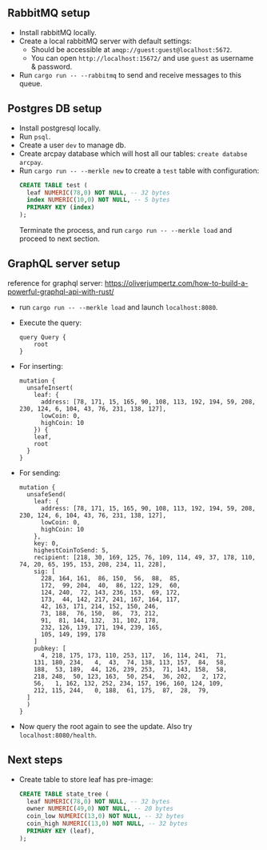 ## RabbitMQ setup
- Install rabbitMQ locally.
- Create a local rabbitMQ server with default settings:
  - Should be accessible at `amqp://guest:guest@localhost:5672`.
  - You can open `http://localhost:15672/` and use `guest` as username & password.
- Run `cargo run -- --rabbitmq` to send and receive messages to this queue.

## Postgres DB setup
- Install postgresql locally.
- Run `psql`.
- Create a user `dev` to manage db.
- Create arcpay database which will host all our tables: `create databse arcpay`.
- Run `cargo run -- --merkle new` to create a `test` table with configuration:
  ```sql
  CREATE TABLE test (
    leaf NUMERIC(78,0) NOT NULL, -- 32 bytes
    index NUMERIC(10,0) NOT NULL, -- 5 bytes
    PRIMARY KEY (index)
  );
  ```
  Terminate the process, and run `cargo run -- --merkle load` and proceed to next section.

## GraphQL server setup
reference for graphql server: https://oliverjumpertz.com/how-to-build-a-powerful-graphql-api-with-rust/

- run `cargo run -- --merkle load` and launch `localhost:8080`.

- Execute the query:
  ```
  query Query {
      root
  }
  ```

- For inserting:
  ```
  mutation {
    unsafeInsert(
      leaf: {
      	address: [78, 171, 15, 165, 90, 108, 113, 192, 194, 59, 208, 230, 124, 6, 104, 43, 76, 231, 138, 127],
        lowCoin: 0,
        highCoin: 10
      }) {
      leaf,
      root
    }
  }
  ```

- For sending:
  ```
  mutation {
    unsafeSend(
      leaf: {
        address: [78, 171, 15, 165, 90, 108, 113, 192, 194, 59, 208, 230, 124, 6, 104, 43, 76, 231, 138, 127],
        lowCoin: 0,
        highCoin: 10
      },
      key: 0,
      highestCoinToSend: 5,
      recipient: [218, 30, 169, 125, 76, 109, 114, 49, 37, 178, 110, 74, 20, 65, 195, 153, 208, 234, 11, 228],
      sig: [
        228, 164, 161,  86, 150,  56,  88,  85,
        172,  99, 204,  40,  86, 122, 129,  60,
        124, 240,  72, 143, 236, 153,  69, 172,
        173,  44, 142, 217, 241, 167, 164, 117,
        42, 163, 171, 214, 152, 150, 246,
        73, 188,  76, 150,  86,  73, 212,
        91,  81, 144, 132,  31, 102, 178,
        232, 126, 139, 171, 194, 239, 165,
        105, 149, 199, 178
      ]
      pubkey: [
        4, 218, 175, 173, 110, 253, 117,  16, 114, 241,  71,
      131, 180, 234,   4,  43,  74, 138, 113, 157,  84,  58,
      188,  53, 189,  44, 126, 239, 253,  71, 143, 158,  58,
      218, 248,  50, 123, 163,  50, 254,  36, 202,   2, 172,
      56,   1, 162, 132, 252, 234, 157, 196, 160, 124, 109,
      212, 115, 244,   0, 188,  61, 175,  87,  28,  79,
    ]
    )
  }
  ```

- Now query the root again to see the update. Also try `localhost:8080/health`.

## Next steps
- Create table to store leaf has pre-image:
  ```sql
  CREATE TABLE state_tree (
    leaf NUMERIC(78,0) NOT NULL, -- 32 bytes
    owner NUMERIC(49,0) NOT NULL, -- 20 bytes
    coin_low NUMERIC(13,0) NOT NULL, -- 32 bytes
    coin_high NUMERIC(13,0) NOT NULL, -- 32 bytes
    PRIMARY KEY (leaf),
  );
  ```

